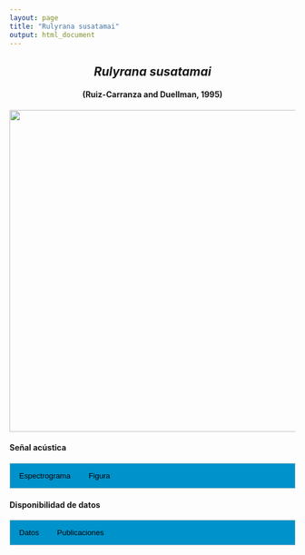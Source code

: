 ```yaml
---
layout: page
title: "Rulyrana susatamai"
output: html_document
---
```


<style>
/* Simplified CSS for tabs */
.tab {
  overflow: hidden;
  border: 1px solid #ccc;
  background-color: #0092ca;
}
.tab button {
  background-color: inherit;
  float: left;
  border: none;
  cursor: pointer;
  padding: 14px 16px;
  transition: background-color 0.3s;
}
.tab button:hover {
  background-color: #ddd;
}
.tab button.active {
  background-color: #ccc;
}
.tabcontent {
  display: none;
  padding: 6px 12px;
  border: 1px solid #ccc;
  border-top: none;
}
.audio-container {
  margin-bottom: 10px;
}
body h1 {
  display: none;
}
</style>

<script>
function openTab(evt, tabName) {
  document.querySelectorAll('.tabcontent').forEach(tab => tab.style.display = "none");
  document.querySelectorAll('.tablinks').forEach(link => link.classList.remove('active'));
  document.getElementById(tabName).style.display = "block";
  evt.currentTarget.classList.add('active');
}
</script>

<!-- Species presentation -->
<div style="text-align: center;">
  <h2><i>Rulyrana susatamai</i></h2>
  <h4>(Ruiz-Carranza and Duellman, 1995)</h4>
  <img src="{{ site.baseurl }}/images/especie_Rulyrana_susatamai.png" style="width:15cm;">
</div>

#### Señal acústica

<!-- Tabs section -->
<div class="tab">
  <button class="tablinks" onclick="openTab(event, 'Espectro')">Espectrograma</button>
  <button class="tablinks" onclick="openTab(event, 'fig')">Figura</button>
</div>

<!-- Seccion Espectrograma -->
<div id="Espectro" class="tabcontent" style="text-align: center;">
  <video width="100%" height="auto" controls>
    <source src="{{ site.baseurl }}/Espectrograms/dyna_Rulyrana_susatamai.mp4" type="video/mp4">
    Tu navegador no soporta el elemento de video.
  </video>
</div>

<!-- Seccion Figura -->
<div id="fig" class="tabcontent" style="text-align: center;">
  <img src="{{ site.baseurl }}/images/spec_Rulyrana_susatamai.png" style="width:15cm;">
</div>

#### Disponibilidad de datos

<!-- Tabs section -->
<div class="tab">
  <button class="tablinks" onclick="openTab(event, 'dat')">Datos</button>
  <button class="tablinks" onclick="openTab(event, 'pubs')">Publicaciones</button>
</div>

<!-- Seccion Datos -->
<div id="dat" class="tabcontent">
  <p><strong>Disponibles en CSA-IAVH</strong></p>
  <p><a href="http://colecciones.humboldt.org.co/rec/sonidos/IAvH-CSA-34245/IAvH-CSA-34245.wav" target="_blank">IAVH-CSA-34245</a></p>
  <p><a href="http://colecciones.humboldt.org.co/rec/sonidos/IAvH-CSA-34246/IAvH-CSA-34246.wav" target="_blank">IAVH-CSA-34246</a></p>
  <p><a href="http://colecciones.humboldt.org.co/rec/sonidos/IAvH-CSA-34247/IAvH-CSA-34247.wav" target="_blank">IAVH-CSA-34247</a></p>
  <p><a href="http://colecciones.humboldt.org.co/rec/sonidos/IAvH-CSA-34270/IAvH-CSA-34270.wav" target="_blank">IAVH-CSA-34270</a></p>
  <p><a href="http://colecciones.humboldt.org.co/rec/sonidos/IAvH-CSA-34271/IAvH-CSA-34271.wav" target="_blank">IAVH-CSA-34271</a></p>
</div>

<!-- Seccion Publicaciones -->
<div id="pubs" class="tabcontent">

  <p><strong>Galindo, C.A., Viuche-Lozano, A. and Bernal, M.H.</strong> 2020. The advertisement call of the Colombian endemic glassfrog <i>Rulyrana susatamai</i> (Anura: Centrolenidae). <i>Zootaxa</i>, 4852 (5), 586–589. <a href="https://doi.org/10.11646/zootaxa.4852.5.8" target="_blank">https://doi.org/10.11646/zootaxa.4852.5.8</a></p> 
  
  <p><strong>Mendoza-Henao, A. M., Duarte-Marin, S., and Rada, M.</strong> 2021. Advertisement calls of six glassfrog species in the Colombian Andes, and comments on priorities for future research and conservation. <i>Amphibian and Reptile Conservation</i> 15: 156-171.<a href="https://archive.org/details/biostor-286491" target="_blank">https://archive.org/details/biostor-286491</a></p>

</div>
